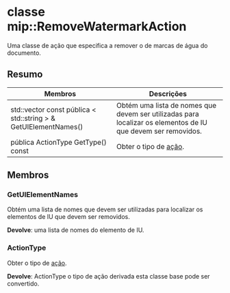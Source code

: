 # <a name="class-mipremovewatermarkaction"></a>classe mip::RemoveWatermarkAction 
Uma classe de ação que especifica a remover o de marcas de água do documento.
  
## <a name="summary"></a>Resumo
 Membros                        | Descrições                                
--------------------------------|---------------------------------------------
std::vector const pública < std::string > & GetUIElementNames()  |  Obtém uma lista de nomes que devem ser utilizadas para localizar os elementos de IU que devem ser removidos.
 pública ActionType GetType() const  |  Obter o tipo de [ação](class_mip_action.md).
  
## <a name="members"></a>Membros
  
### <a name="getuielementnames"></a>GetUIElementNames
Obtém uma lista de nomes que devem ser utilizadas para localizar os elementos de IU que devem ser removidos.

  
**Devolve**: uma lista de nomes do elemento de IU.
  
### <a name="actiontype"></a>ActionType
Obter o tipo de [ação](class_mip_action.md).

  
**Devolve**: ActionType o tipo de ação derivada esta classe base pode ser convertido.